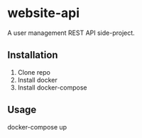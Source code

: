 # website-api

A user management REST API side-project.

## Installation
1. Clone repo
2. Install docker
3. Install docker-compose

## Usage

docker-compose up
